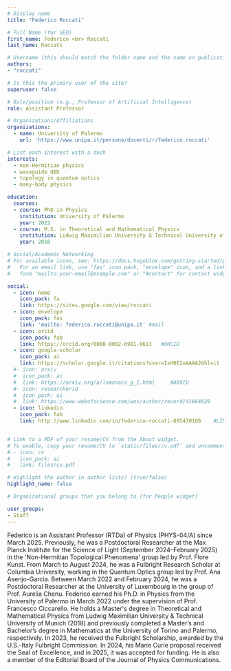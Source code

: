 ```yaml
---
# Display name
title: "Federico Roccati"

# Full Name (for SEO)
first_name: Federico <br> Roccati
last_name: Roccati

# Username (this should match the folder name and the name on publications)
authors:
- "roccati"

# Is this the primary user of the site?
superuser: false

# Role/position (e.g., Professor of Artificial Intelligence)
role: Assistant Professor 

# Organizations/Affiliations
organizations:
  - name: University of Palermo
    url: 'https://www.unipa.it/persone/docenti/r/federico.roccati'

# List each interest with a dash
interests:
  - non-Hermitian physics
  - waveguide QED
  - topology in quantum optics
  - many-body physics

education:
  courses:
  - course: PhD in Physics
    institution: University of Palermo
    year: 2022
  - course: M.S. in Theoretical and Mathematical Physics 
    institution: Ludwig Maximilian University & Technical University of Munich
    year: 2018

# Social/Academic Networking
# For available icons, see: https://docs.hugoblox.com/getting-started/page-builder/#icons
#   For an email link, use "fas" icon pack, "envelope" icon, and a link in the
#   form "mailto:your-email@example.com" or "#contact" for contact widget.

social:
  - icon: home
    icon_pack: fa
    link: https://sites.google.com/view/roccati
  - icon: envelope
    icon_pack: fas
    link: 'mailto: federico.roccati@unipa.it' #mail
  - icon: orcid
    icon_pack: fab
    link: https://orcid.org/0000-0002-6981-0613   #ORCID
  - icon: google-scholar 
    icon_pack: ai
    link: https://scholar.google.it/citations?user=IxH0E2oAAAAJ&hl=it  #SCHOLAR
  #- icon: arxiv
  #  icon_pack: ai
  #  link: https://arxiv.org/a/lomonaco_g_1.html     #ARXIV
  #- icon: researcherid
  #  icon_pack: ai
  #  link: https://www.webofscience.com/wos/author/record/41664629     #WOS
  - icon: linkedin
    icon_pack: fab
    link: http://www.linkedin.com/in/federico-roccati-885470108    #LINKEDIN


# Link to a PDF of your resume/CV from the About widget.
# To enable, copy your resume/CV to `static/files/cv.pdf` and uncomment the lines below.
# - icon: cv
#   icon_pack: ai
#   link: files/cv.pdf

# Highlight the author in author lists? (true/false)
highlight_name: false

# Organizational groups that you belong to (for People widget)

user_groups:
- Staff
---
```

Federico is an Assistant Professor (RTDa) of Physics (PHYS-04/A) since March 2025. Previously, he was a Postdoctoral Researcher at the Max Planck Institute for the Science of Light (September 2024–February 2025) in the 'Non-Hermitian Topological Phenomena' group led by Prof. Flore Kunst. From March to August 2024, he was a Fulbright Research Scholar at Columbia University, working in the Quantum Optics group led by Prof. Ana Asenjo-Garcia. Between March 2022 and February 2024, he was a Postdoctoral Researcher at the University of Luxembourg in the group of Prof. Aurelia Chenu. Federico earned his Ph.D. in Physics from the University of Palermo in March 2022 under the supervision of Prof. Francesco Ciccarello. He holds a Master's degree in Theoretical and Mathematical Physics from Ludwig Maximilian University & Technical University of Munich (2018) and previously completed a Master’s and Bachelor’s degree in Mathematics at the University of Torino and Palermo, respectively. In 2023, he received the Fulbright Scholarship, awarded by the U.S.-Italy Fulbright Commission. In 2024, his Marie Curie proposal received the Seal of Excellence, and in 2025, it was accepted for funding. He is also a member of the Editorial Board of the Journal of Physics Communications.